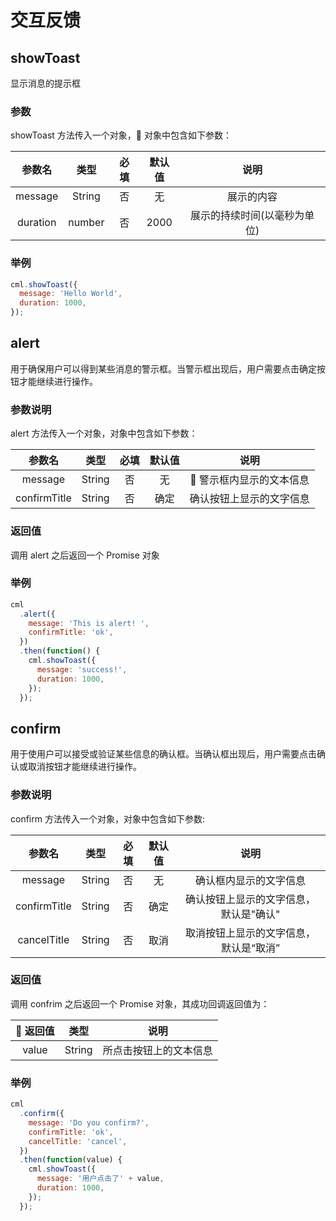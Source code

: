 # 交互反馈

## showToast

显示消息的提示框

### 参数

showToast 方法传入一个对象， 对象中包含如下参数：

|  参数名  |  类型  | 必填 | 默认值 |             说明             |
| :------: | :----: | :--: | :----: | :--------------------------: |
| message  | String |  否  |   无   |          展示的内容          |
| duration | number |  否  |  2000  | 展示的持续时间(以毫秒为单位) |

### 举例

```javascript
cml.showToast({
  message: 'Hello World',
  duration: 1000,
});
```

## alert

用于确保用户可以得到某些消息的警示框。当警示框出现后，用户需要点击确定按钮才能继续进行操作。

### 参数说明

alert 方法传入一个对象，对象中包含如下参数：

|    参数名    |  类型  | 必填 | 默认值 |           说明           |
| :----------: | :----: | :--: | :----: | :----------------------: |
|   message    | String |  否  |   无   |  警示框内显示的文本信息  |
| confirmTitle | String |  否  |  确定  | 确认按钮上显示的文字信息 |

### 返回值

调用 alert 之后返回一个 Promise 对象

### 举例

```javascript
cml
  .alert({
    message: 'This is alert! ',
    confirmTitle: 'ok',
  })
  .then(function() {
    cml.showToast({
      message: 'success!',
      duration: 1000,
    });
  });
```

## confirm

用于使用户可以接受或验证某些信息的确认框。当确认框出现后，用户需要点击确认或取消按钮才能继续进行操作。

### 参数说明

confirm 方法传入一个对象，对象中包含如下参数:

|    参数名    |  类型  | 必填 | 默认值 |                  说明                  |
| :----------: | :----: | :--: | :----: | :------------------------------------: |
|   message    | String |  否  |   无   |         确认框内显示的文字信息         |
| confirmTitle | String |  否  |  确定  | 确认按钮上显示的文字信息，默认是"确认" |
| cancelTitle  | String |  否  |  取消  | 取消按钮上显示的文字信息，默认是“取消” |

### 返回值

调用 confrim 之后返回一个 Promise 对象，其成功回调返回值为：

|  返回值 |  类型  |          说明          |
| :-----: | :----: | :--------------------: |
|  value  | String | 所点击按钮上的文本信息 |

### 举例

```javascript
cml
  .confirm({
    message: 'Do you confirm?',
    confirmTitle: 'ok',
    cancelTitle: 'cancel',
  })
  .then(function(value) {
    cml.showToast({
      message: '用户点击了' + value,
      duration: 1000,
    });
  });
```
